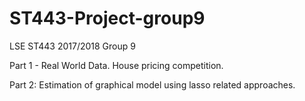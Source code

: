 # ST443-Project-group9
LSE ST443 2017/2018 Group 9 

Part 1 - Real World Data. House pricing competition.

Part 2: Estimation of graphical model using lasso related approaches.
